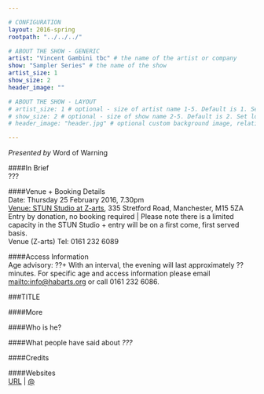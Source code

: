```yaml
---

# CONFIGURATION
layout: 2016-spring
rootpath: "../../../"

# ABOUT THE SHOW - GENERIC
artist: "Vincent Gambini tbc" # the name of the artist or company
show: "Sampler Series" # the name of the show
artist_size: 1
show_size: 2
header_image: ""

# ABOUT THE SHOW - LAYOUT
# artist_size: 1 # optional - size of artist name 1-5. Default is 1. Set longer names to lower values
# show_size: 2 # optional - size of show name 2-5. Default is 2. Set longer names to lower values
# header_image: "header.jpg" # optional custom background image, relative to current page

---
```

*Presented by* Word of Warning       
           
####In Brief     
???
         
####Venue + Booking Details       
Date: Thursday 25 February 2016, 7.30pm              
<a href="http://www.z-arts.org/about-us/getting-here" target="_blank">Venue: STUN Studio at Z-arts</a>, 335 Stretford Road, Manchester, M15 5ZA          
Entry by donation, no booking required | Please note there is a limited capacity in the STUN Studio + entry will be on a first come, first served basis.        
Venue (Z-arts) Tel: 0161 232 6089             
              
####Access Information      
Age advisory: ??+ With an interval, the evening will last approximately ?? minutes. For specific age and access information please email <mailto:info@habarts.org> or call 0161 232 6086.    
      
###TITLE          

####More        
        
        
####Who is he?    
       
         
####What people have said about *???*        

        
####Credits         

####Websites    
<a href="http://URL" target="_blank">URL</a> | <a href="https://twitter.com/" target="_blank">@</a>
